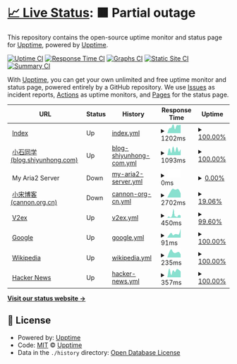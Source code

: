 # [📈 Live Status](https://monitor.b23.fun): <!--live status--> **🟧 Partial outage**

This repository contains the open-source uptime monitor and status page for [Upptime](https://upptime.js.org), powered by [Upptime](https://github.com/upptime/upptime).

[![Uptime CI](https://github.com/Just-test-it/monitor/workflows/Uptime%20CI/badge.svg)](https://github.com/Just-test-it/monitor/actions?query=workflow%3A%22Uptime+CI%22)
[![Response Time CI](https://github.com/Just-test-it/monitor/workflows/Response%20Time%20CI/badge.svg)](https://github.com/Just-test-it/monitor/actions?query=workflow%3A%22Response+Time+CI%22)
[![Graphs CI](https://github.com/Just-test-it/monitor/workflows/Graphs%20CI/badge.svg)](https://github.com/Just-test-it/monitor/actions?query=workflow%3A%22Graphs+CI%22)
[![Static Site CI](https://github.com/Just-test-it/monitor/workflows/Static%20Site%20CI/badge.svg)](https://github.com/Just-test-it/monitor/actions?query=workflow%3A%22Static+Site+CI%22)
[![Summary CI](https://github.com/Just-test-it/monitor/workflows/Summary%20CI/badge.svg)](https://github.com/Just-test-it/monitor/actions?query=workflow%3A%22Summary+CI%22)

With [Upptime](https://upptime.js.org), you can get your own unlimited and free uptime monitor and status page, powered entirely by a GitHub repository. We use [Issues](https://github.com/upptime/upptime/issues) as incident reports, [Actions](https://github.com/Just-test-it/monitor/actions) as uptime monitors, and [Pages](https://monitor.b23.fun) for the status page.

<!--start: status pages-->
<!-- This summary is generated by Upptime (https://github.com/upptime/upptime) -->
<!-- Do not edit this manually, your changes will be overwritten -->
<!-- prettier-ignore -->
| URL | Status | History | Response Time | Uptime |
| --- | ------ | ------- | ------------- | ------ |
| <img alt="" src="https://icons.duckduckgo.com/ip3/www.shiyunhong.com.ico" height="13"> [Index](https://www.shiyunhong.com) | Up | [index.yml](https://github.com/Just-test-it/monitor/commits/HEAD/history/index.yml) | <details><summary><img alt="Response time graph" src="./graphs/index/response-time-week.png" height="20"> 1202ms</summary><br><a href="https://monitor.b23.fun/history/index"><img alt="Response time 892" src="https://img.shields.io/endpoint?url=https%3A%2F%2Fraw.githubusercontent.com%2FJust-test-it%2Fmonitor%2FHEAD%2Fapi%2Findex%2Fresponse-time.json"></a><br><a href="https://monitor.b23.fun/history/index"><img alt="24-hour response time 1503" src="https://img.shields.io/endpoint?url=https%3A%2F%2Fraw.githubusercontent.com%2FJust-test-it%2Fmonitor%2FHEAD%2Fapi%2Findex%2Fresponse-time-day.json"></a><br><a href="https://monitor.b23.fun/history/index"><img alt="7-day response time 1202" src="https://img.shields.io/endpoint?url=https%3A%2F%2Fraw.githubusercontent.com%2FJust-test-it%2Fmonitor%2FHEAD%2Fapi%2Findex%2Fresponse-time-week.json"></a><br><a href="https://monitor.b23.fun/history/index"><img alt="30-day response time 1387" src="https://img.shields.io/endpoint?url=https%3A%2F%2Fraw.githubusercontent.com%2FJust-test-it%2Fmonitor%2FHEAD%2Fapi%2Findex%2Fresponse-time-month.json"></a><br><a href="https://monitor.b23.fun/history/index"><img alt="1-year response time 963" src="https://img.shields.io/endpoint?url=https%3A%2F%2Fraw.githubusercontent.com%2FJust-test-it%2Fmonitor%2FHEAD%2Fapi%2Findex%2Fresponse-time-year.json"></a></details> | <details><summary><a href="https://monitor.b23.fun/history/index">100.00%</a></summary><a href="https://monitor.b23.fun/history/index"><img alt="All-time uptime 90.65%" src="https://img.shields.io/endpoint?url=https%3A%2F%2Fraw.githubusercontent.com%2FJust-test-it%2Fmonitor%2FHEAD%2Fapi%2Findex%2Fuptime.json"></a><br><a href="https://monitor.b23.fun/history/index"><img alt="24-hour uptime 100.00%" src="https://img.shields.io/endpoint?url=https%3A%2F%2Fraw.githubusercontent.com%2FJust-test-it%2Fmonitor%2FHEAD%2Fapi%2Findex%2Fuptime-day.json"></a><br><a href="https://monitor.b23.fun/history/index"><img alt="7-day uptime 100.00%" src="https://img.shields.io/endpoint?url=https%3A%2F%2Fraw.githubusercontent.com%2FJust-test-it%2Fmonitor%2FHEAD%2Fapi%2Findex%2Fuptime-week.json"></a><br><a href="https://monitor.b23.fun/history/index"><img alt="30-day uptime 100.00%" src="https://img.shields.io/endpoint?url=https%3A%2F%2Fraw.githubusercontent.com%2FJust-test-it%2Fmonitor%2FHEAD%2Fapi%2Findex%2Fuptime-month.json"></a><br><a href="https://monitor.b23.fun/history/index"><img alt="1-year uptime 87.56%" src="https://img.shields.io/endpoint?url=https%3A%2F%2Fraw.githubusercontent.com%2FJust-test-it%2Fmonitor%2FHEAD%2Fapi%2Findex%2Fuptime-year.json"></a></details>
| <img alt="" src="https://icons.duckduckgo.com/ip3/blog.shiyunhong.com.ico" height="13"> [小石同学(blog.shiyunhong.com)](https://blog.shiyunhong.com) | Up | [blog-shiyunhong-com.yml](https://github.com/Just-test-it/monitor/commits/HEAD/history/blog-shiyunhong-com.yml) | <details><summary><img alt="Response time graph" src="./graphs/blog-shiyunhong-com/response-time-week.png" height="20"> 1093ms</summary><br><a href="https://monitor.b23.fun/history/blog-shiyunhong-com"><img alt="Response time 556" src="https://img.shields.io/endpoint?url=https%3A%2F%2Fraw.githubusercontent.com%2FJust-test-it%2Fmonitor%2FHEAD%2Fapi%2Fblog-shiyunhong-com%2Fresponse-time.json"></a><br><a href="https://monitor.b23.fun/history/blog-shiyunhong-com"><img alt="24-hour response time 1167" src="https://img.shields.io/endpoint?url=https%3A%2F%2Fraw.githubusercontent.com%2FJust-test-it%2Fmonitor%2FHEAD%2Fapi%2Fblog-shiyunhong-com%2Fresponse-time-day.json"></a><br><a href="https://monitor.b23.fun/history/blog-shiyunhong-com"><img alt="7-day response time 1093" src="https://img.shields.io/endpoint?url=https%3A%2F%2Fraw.githubusercontent.com%2FJust-test-it%2Fmonitor%2FHEAD%2Fapi%2Fblog-shiyunhong-com%2Fresponse-time-week.json"></a><br><a href="https://monitor.b23.fun/history/blog-shiyunhong-com"><img alt="30-day response time 1372" src="https://img.shields.io/endpoint?url=https%3A%2F%2Fraw.githubusercontent.com%2FJust-test-it%2Fmonitor%2FHEAD%2Fapi%2Fblog-shiyunhong-com%2Fresponse-time-month.json"></a><br><a href="https://monitor.b23.fun/history/blog-shiyunhong-com"><img alt="1-year response time 613" src="https://img.shields.io/endpoint?url=https%3A%2F%2Fraw.githubusercontent.com%2FJust-test-it%2Fmonitor%2FHEAD%2Fapi%2Fblog-shiyunhong-com%2Fresponse-time-year.json"></a></details> | <details><summary><a href="https://monitor.b23.fun/history/blog-shiyunhong-com">100.00%</a></summary><a href="https://monitor.b23.fun/history/blog-shiyunhong-com"><img alt="All-time uptime 99.79%" src="https://img.shields.io/endpoint?url=https%3A%2F%2Fraw.githubusercontent.com%2FJust-test-it%2Fmonitor%2FHEAD%2Fapi%2Fblog-shiyunhong-com%2Fuptime.json"></a><br><a href="https://monitor.b23.fun/history/blog-shiyunhong-com"><img alt="24-hour uptime 100.00%" src="https://img.shields.io/endpoint?url=https%3A%2F%2Fraw.githubusercontent.com%2FJust-test-it%2Fmonitor%2FHEAD%2Fapi%2Fblog-shiyunhong-com%2Fuptime-day.json"></a><br><a href="https://monitor.b23.fun/history/blog-shiyunhong-com"><img alt="7-day uptime 100.00%" src="https://img.shields.io/endpoint?url=https%3A%2F%2Fraw.githubusercontent.com%2FJust-test-it%2Fmonitor%2FHEAD%2Fapi%2Fblog-shiyunhong-com%2Fuptime-week.json"></a><br><a href="https://monitor.b23.fun/history/blog-shiyunhong-com"><img alt="30-day uptime 100.00%" src="https://img.shields.io/endpoint?url=https%3A%2F%2Fraw.githubusercontent.com%2FJust-test-it%2Fmonitor%2FHEAD%2Fapi%2Fblog-shiyunhong-com%2Fuptime-month.json"></a><br><a href="https://monitor.b23.fun/history/blog-shiyunhong-com"><img alt="1-year uptime 99.72%" src="https://img.shields.io/endpoint?url=https%3A%2F%2Fraw.githubusercontent.com%2FJust-test-it%2Fmonitor%2FHEAD%2Fapi%2Fblog-shiyunhong-com%2Fuptime-year.json"></a></details>
| <img alt="" src="https://icons.duckduckgo.com/ip3/null.ico" height="13"> My Aria2 Server | Down | [my-aria2-server.yml](https://github.com/Just-test-it/monitor/commits/HEAD/history/my-aria2-server.yml) | <details><summary><img alt="Response time graph" src="./graphs/my-aria2-server/response-time-week.png" height="20"> 0ms</summary><br><a href="https://monitor.b23.fun/history/my-aria2-server"><img alt="Response time 1546" src="https://img.shields.io/endpoint?url=https%3A%2F%2Fraw.githubusercontent.com%2FJust-test-it%2Fmonitor%2FHEAD%2Fapi%2Fmy-aria2-server%2Fresponse-time.json"></a><br><a href="https://monitor.b23.fun/history/my-aria2-server"><img alt="24-hour response time 0" src="https://img.shields.io/endpoint?url=https%3A%2F%2Fraw.githubusercontent.com%2FJust-test-it%2Fmonitor%2FHEAD%2Fapi%2Fmy-aria2-server%2Fresponse-time-day.json"></a><br><a href="https://monitor.b23.fun/history/my-aria2-server"><img alt="7-day response time 0" src="https://img.shields.io/endpoint?url=https%3A%2F%2Fraw.githubusercontent.com%2FJust-test-it%2Fmonitor%2FHEAD%2Fapi%2Fmy-aria2-server%2Fresponse-time-week.json"></a><br><a href="https://monitor.b23.fun/history/my-aria2-server"><img alt="30-day response time 14784" src="https://img.shields.io/endpoint?url=https%3A%2F%2Fraw.githubusercontent.com%2FJust-test-it%2Fmonitor%2FHEAD%2Fapi%2Fmy-aria2-server%2Fresponse-time-month.json"></a><br><a href="https://monitor.b23.fun/history/my-aria2-server"><img alt="1-year response time 1890" src="https://img.shields.io/endpoint?url=https%3A%2F%2Fraw.githubusercontent.com%2FJust-test-it%2Fmonitor%2FHEAD%2Fapi%2Fmy-aria2-server%2Fresponse-time-year.json"></a></details> | <details><summary><a href="https://monitor.b23.fun/history/my-aria2-server">0.00%</a></summary><a href="https://monitor.b23.fun/history/my-aria2-server"><img alt="All-time uptime 63.42%" src="https://img.shields.io/endpoint?url=https%3A%2F%2Fraw.githubusercontent.com%2FJust-test-it%2Fmonitor%2FHEAD%2Fapi%2Fmy-aria2-server%2Fuptime.json"></a><br><a href="https://monitor.b23.fun/history/my-aria2-server"><img alt="24-hour uptime 0.00%" src="https://img.shields.io/endpoint?url=https%3A%2F%2Fraw.githubusercontent.com%2FJust-test-it%2Fmonitor%2FHEAD%2Fapi%2Fmy-aria2-server%2Fuptime-day.json"></a><br><a href="https://monitor.b23.fun/history/my-aria2-server"><img alt="7-day uptime 0.00%" src="https://img.shields.io/endpoint?url=https%3A%2F%2Fraw.githubusercontent.com%2FJust-test-it%2Fmonitor%2FHEAD%2Fapi%2Fmy-aria2-server%2Fuptime-week.json"></a><br><a href="https://monitor.b23.fun/history/my-aria2-server"><img alt="30-day uptime 1.38%" src="https://img.shields.io/endpoint?url=https%3A%2F%2Fraw.githubusercontent.com%2FJust-test-it%2Fmonitor%2FHEAD%2Fapi%2Fmy-aria2-server%2Fuptime-month.json"></a><br><a href="https://monitor.b23.fun/history/my-aria2-server"><img alt="1-year uptime 52.18%" src="https://img.shields.io/endpoint?url=https%3A%2F%2Fraw.githubusercontent.com%2FJust-test-it%2Fmonitor%2FHEAD%2Fapi%2Fmy-aria2-server%2Fuptime-year.json"></a></details>
| <img alt="" src="https://icons.duckduckgo.com/ip3/cannon.org.cn.ico" height="13"> [小宋博客(cannon.org.cn)](https://cannon.org.cn) | Down | [cannon-org-cn.yml](https://github.com/Just-test-it/monitor/commits/HEAD/history/cannon-org-cn.yml) | <details><summary><img alt="Response time graph" src="./graphs/cannon-org-cn/response-time-week.png" height="20"> 2702ms</summary><br><a href="https://monitor.b23.fun/history/cannon-org-cn"><img alt="Response time 1527" src="https://img.shields.io/endpoint?url=https%3A%2F%2Fraw.githubusercontent.com%2FJust-test-it%2Fmonitor%2FHEAD%2Fapi%2Fcannon-org-cn%2Fresponse-time.json"></a><br><a href="https://monitor.b23.fun/history/cannon-org-cn"><img alt="24-hour response time 1618" src="https://img.shields.io/endpoint?url=https%3A%2F%2Fraw.githubusercontent.com%2FJust-test-it%2Fmonitor%2FHEAD%2Fapi%2Fcannon-org-cn%2Fresponse-time-day.json"></a><br><a href="https://monitor.b23.fun/history/cannon-org-cn"><img alt="7-day response time 2702" src="https://img.shields.io/endpoint?url=https%3A%2F%2Fraw.githubusercontent.com%2FJust-test-it%2Fmonitor%2FHEAD%2Fapi%2Fcannon-org-cn%2Fresponse-time-week.json"></a><br><a href="https://monitor.b23.fun/history/cannon-org-cn"><img alt="30-day response time 1982" src="https://img.shields.io/endpoint?url=https%3A%2F%2Fraw.githubusercontent.com%2FJust-test-it%2Fmonitor%2FHEAD%2Fapi%2Fcannon-org-cn%2Fresponse-time-month.json"></a><br><a href="https://monitor.b23.fun/history/cannon-org-cn"><img alt="1-year response time 1558" src="https://img.shields.io/endpoint?url=https%3A%2F%2Fraw.githubusercontent.com%2FJust-test-it%2Fmonitor%2FHEAD%2Fapi%2Fcannon-org-cn%2Fresponse-time-year.json"></a></details> | <details><summary><a href="https://monitor.b23.fun/history/cannon-org-cn">19.06%</a></summary><a href="https://monitor.b23.fun/history/cannon-org-cn"><img alt="All-time uptime 94.59%" src="https://img.shields.io/endpoint?url=https%3A%2F%2Fraw.githubusercontent.com%2FJust-test-it%2Fmonitor%2FHEAD%2Fapi%2Fcannon-org-cn%2Fuptime.json"></a><br><a href="https://monitor.b23.fun/history/cannon-org-cn"><img alt="24-hour uptime 0.00%" src="https://img.shields.io/endpoint?url=https%3A%2F%2Fraw.githubusercontent.com%2FJust-test-it%2Fmonitor%2FHEAD%2Fapi%2Fcannon-org-cn%2Fuptime-day.json"></a><br><a href="https://monitor.b23.fun/history/cannon-org-cn"><img alt="7-day uptime 19.06%" src="https://img.shields.io/endpoint?url=https%3A%2F%2Fraw.githubusercontent.com%2FJust-test-it%2Fmonitor%2FHEAD%2Fapi%2Fcannon-org-cn%2Fuptime-week.json"></a><br><a href="https://monitor.b23.fun/history/cannon-org-cn"><img alt="30-day uptime 76.19%" src="https://img.shields.io/endpoint?url=https%3A%2F%2Fraw.githubusercontent.com%2FJust-test-it%2Fmonitor%2FHEAD%2Fapi%2Fcannon-org-cn%2Fuptime-month.json"></a><br><a href="https://monitor.b23.fun/history/cannon-org-cn"><img alt="1-year uptime 96.86%" src="https://img.shields.io/endpoint?url=https%3A%2F%2Fraw.githubusercontent.com%2FJust-test-it%2Fmonitor%2FHEAD%2Fapi%2Fcannon-org-cn%2Fuptime-year.json"></a></details>
| <img alt="" src="https://icons.duckduckgo.com/ip3/v2ex.com.ico" height="13"> [V2ex](https://v2ex.com) | Up | [v2ex.yml](https://github.com/Just-test-it/monitor/commits/HEAD/history/v2ex.yml) | <details><summary><img alt="Response time graph" src="./graphs/v2ex/response-time-week.png" height="20"> 450ms</summary><br><a href="https://monitor.b23.fun/history/v2ex"><img alt="Response time 422" src="https://img.shields.io/endpoint?url=https%3A%2F%2Fraw.githubusercontent.com%2FJust-test-it%2Fmonitor%2FHEAD%2Fapi%2Fv2ex%2Fresponse-time.json"></a><br><a href="https://monitor.b23.fun/history/v2ex"><img alt="24-hour response time 426" src="https://img.shields.io/endpoint?url=https%3A%2F%2Fraw.githubusercontent.com%2FJust-test-it%2Fmonitor%2FHEAD%2Fapi%2Fv2ex%2Fresponse-time-day.json"></a><br><a href="https://monitor.b23.fun/history/v2ex"><img alt="7-day response time 450" src="https://img.shields.io/endpoint?url=https%3A%2F%2Fraw.githubusercontent.com%2FJust-test-it%2Fmonitor%2FHEAD%2Fapi%2Fv2ex%2Fresponse-time-week.json"></a><br><a href="https://monitor.b23.fun/history/v2ex"><img alt="30-day response time 353" src="https://img.shields.io/endpoint?url=https%3A%2F%2Fraw.githubusercontent.com%2FJust-test-it%2Fmonitor%2FHEAD%2Fapi%2Fv2ex%2Fresponse-time-month.json"></a><br><a href="https://monitor.b23.fun/history/v2ex"><img alt="1-year response time 411" src="https://img.shields.io/endpoint?url=https%3A%2F%2Fraw.githubusercontent.com%2FJust-test-it%2Fmonitor%2FHEAD%2Fapi%2Fv2ex%2Fresponse-time-year.json"></a></details> | <details><summary><a href="https://monitor.b23.fun/history/v2ex">99.60%</a></summary><a href="https://monitor.b23.fun/history/v2ex"><img alt="All-time uptime 99.86%" src="https://img.shields.io/endpoint?url=https%3A%2F%2Fraw.githubusercontent.com%2FJust-test-it%2Fmonitor%2FHEAD%2Fapi%2Fv2ex%2Fuptime.json"></a><br><a href="https://monitor.b23.fun/history/v2ex"><img alt="24-hour uptime 100.00%" src="https://img.shields.io/endpoint?url=https%3A%2F%2Fraw.githubusercontent.com%2FJust-test-it%2Fmonitor%2FHEAD%2Fapi%2Fv2ex%2Fuptime-day.json"></a><br><a href="https://monitor.b23.fun/history/v2ex"><img alt="7-day uptime 99.60%" src="https://img.shields.io/endpoint?url=https%3A%2F%2Fraw.githubusercontent.com%2FJust-test-it%2Fmonitor%2FHEAD%2Fapi%2Fv2ex%2Fuptime-week.json"></a><br><a href="https://monitor.b23.fun/history/v2ex"><img alt="30-day uptime 99.64%" src="https://img.shields.io/endpoint?url=https%3A%2F%2Fraw.githubusercontent.com%2FJust-test-it%2Fmonitor%2FHEAD%2Fapi%2Fv2ex%2Fuptime-month.json"></a><br><a href="https://monitor.b23.fun/history/v2ex"><img alt="1-year uptime 99.84%" src="https://img.shields.io/endpoint?url=https%3A%2F%2Fraw.githubusercontent.com%2FJust-test-it%2Fmonitor%2FHEAD%2Fapi%2Fv2ex%2Fuptime-year.json"></a></details>
| <img alt="" src="https://icons.duckduckgo.com/ip3/www.google.com.ico" height="13"> [Google](https://www.google.com) | Up | [google.yml](https://github.com/Just-test-it/monitor/commits/HEAD/history/google.yml) | <details><summary><img alt="Response time graph" src="./graphs/google/response-time-week.png" height="20"> 91ms</summary><br><a href="https://monitor.b23.fun/history/google"><img alt="Response time 105" src="https://img.shields.io/endpoint?url=https%3A%2F%2Fraw.githubusercontent.com%2FJust-test-it%2Fmonitor%2FHEAD%2Fapi%2Fgoogle%2Fresponse-time.json"></a><br><a href="https://monitor.b23.fun/history/google"><img alt="24-hour response time 195" src="https://img.shields.io/endpoint?url=https%3A%2F%2Fraw.githubusercontent.com%2FJust-test-it%2Fmonitor%2FHEAD%2Fapi%2Fgoogle%2Fresponse-time-day.json"></a><br><a href="https://monitor.b23.fun/history/google"><img alt="7-day response time 91" src="https://img.shields.io/endpoint?url=https%3A%2F%2Fraw.githubusercontent.com%2FJust-test-it%2Fmonitor%2FHEAD%2Fapi%2Fgoogle%2Fresponse-time-week.json"></a><br><a href="https://monitor.b23.fun/history/google"><img alt="30-day response time 106" src="https://img.shields.io/endpoint?url=https%3A%2F%2Fraw.githubusercontent.com%2FJust-test-it%2Fmonitor%2FHEAD%2Fapi%2Fgoogle%2Fresponse-time-month.json"></a><br><a href="https://monitor.b23.fun/history/google"><img alt="1-year response time 94" src="https://img.shields.io/endpoint?url=https%3A%2F%2Fraw.githubusercontent.com%2FJust-test-it%2Fmonitor%2FHEAD%2Fapi%2Fgoogle%2Fresponse-time-year.json"></a></details> | <details><summary><a href="https://monitor.b23.fun/history/google">100.00%</a></summary><a href="https://monitor.b23.fun/history/google"><img alt="All-time uptime 100.00%" src="https://img.shields.io/endpoint?url=https%3A%2F%2Fraw.githubusercontent.com%2FJust-test-it%2Fmonitor%2FHEAD%2Fapi%2Fgoogle%2Fuptime.json"></a><br><a href="https://monitor.b23.fun/history/google"><img alt="24-hour uptime 100.00%" src="https://img.shields.io/endpoint?url=https%3A%2F%2Fraw.githubusercontent.com%2FJust-test-it%2Fmonitor%2FHEAD%2Fapi%2Fgoogle%2Fuptime-day.json"></a><br><a href="https://monitor.b23.fun/history/google"><img alt="7-day uptime 100.00%" src="https://img.shields.io/endpoint?url=https%3A%2F%2Fraw.githubusercontent.com%2FJust-test-it%2Fmonitor%2FHEAD%2Fapi%2Fgoogle%2Fuptime-week.json"></a><br><a href="https://monitor.b23.fun/history/google"><img alt="30-day uptime 100.00%" src="https://img.shields.io/endpoint?url=https%3A%2F%2Fraw.githubusercontent.com%2FJust-test-it%2Fmonitor%2FHEAD%2Fapi%2Fgoogle%2Fuptime-month.json"></a><br><a href="https://monitor.b23.fun/history/google"><img alt="1-year uptime 100.00%" src="https://img.shields.io/endpoint?url=https%3A%2F%2Fraw.githubusercontent.com%2FJust-test-it%2Fmonitor%2FHEAD%2Fapi%2Fgoogle%2Fuptime-year.json"></a></details>
| <img alt="" src="https://icons.duckduckgo.com/ip3/zh.wikipedia.org.ico" height="13"> [Wikipedia](https://zh.wikipedia.org) | Up | [wikipedia.yml](https://github.com/Just-test-it/monitor/commits/HEAD/history/wikipedia.yml) | <details><summary><img alt="Response time graph" src="./graphs/wikipedia/response-time-week.png" height="20"> 235ms</summary><br><a href="https://monitor.b23.fun/history/wikipedia"><img alt="Response time 307" src="https://img.shields.io/endpoint?url=https%3A%2F%2Fraw.githubusercontent.com%2FJust-test-it%2Fmonitor%2FHEAD%2Fapi%2Fwikipedia%2Fresponse-time.json"></a><br><a href="https://monitor.b23.fun/history/wikipedia"><img alt="24-hour response time 137" src="https://img.shields.io/endpoint?url=https%3A%2F%2Fraw.githubusercontent.com%2FJust-test-it%2Fmonitor%2FHEAD%2Fapi%2Fwikipedia%2Fresponse-time-day.json"></a><br><a href="https://monitor.b23.fun/history/wikipedia"><img alt="7-day response time 235" src="https://img.shields.io/endpoint?url=https%3A%2F%2Fraw.githubusercontent.com%2FJust-test-it%2Fmonitor%2FHEAD%2Fapi%2Fwikipedia%2Fresponse-time-week.json"></a><br><a href="https://monitor.b23.fun/history/wikipedia"><img alt="30-day response time 250" src="https://img.shields.io/endpoint?url=https%3A%2F%2Fraw.githubusercontent.com%2FJust-test-it%2Fmonitor%2FHEAD%2Fapi%2Fwikipedia%2Fresponse-time-month.json"></a><br><a href="https://monitor.b23.fun/history/wikipedia"><img alt="1-year response time 292" src="https://img.shields.io/endpoint?url=https%3A%2F%2Fraw.githubusercontent.com%2FJust-test-it%2Fmonitor%2FHEAD%2Fapi%2Fwikipedia%2Fresponse-time-year.json"></a></details> | <details><summary><a href="https://monitor.b23.fun/history/wikipedia">100.00%</a></summary><a href="https://monitor.b23.fun/history/wikipedia"><img alt="All-time uptime 100.00%" src="https://img.shields.io/endpoint?url=https%3A%2F%2Fraw.githubusercontent.com%2FJust-test-it%2Fmonitor%2FHEAD%2Fapi%2Fwikipedia%2Fuptime.json"></a><br><a href="https://monitor.b23.fun/history/wikipedia"><img alt="24-hour uptime 100.00%" src="https://img.shields.io/endpoint?url=https%3A%2F%2Fraw.githubusercontent.com%2FJust-test-it%2Fmonitor%2FHEAD%2Fapi%2Fwikipedia%2Fuptime-day.json"></a><br><a href="https://monitor.b23.fun/history/wikipedia"><img alt="7-day uptime 100.00%" src="https://img.shields.io/endpoint?url=https%3A%2F%2Fraw.githubusercontent.com%2FJust-test-it%2Fmonitor%2FHEAD%2Fapi%2Fwikipedia%2Fuptime-week.json"></a><br><a href="https://monitor.b23.fun/history/wikipedia"><img alt="30-day uptime 100.00%" src="https://img.shields.io/endpoint?url=https%3A%2F%2Fraw.githubusercontent.com%2FJust-test-it%2Fmonitor%2FHEAD%2Fapi%2Fwikipedia%2Fuptime-month.json"></a><br><a href="https://monitor.b23.fun/history/wikipedia"><img alt="1-year uptime 100.00%" src="https://img.shields.io/endpoint?url=https%3A%2F%2Fraw.githubusercontent.com%2FJust-test-it%2Fmonitor%2FHEAD%2Fapi%2Fwikipedia%2Fuptime-year.json"></a></details>
| <img alt="" src="https://icons.duckduckgo.com/ip3/news.ycombinator.com.ico" height="13"> [Hacker News](https://news.ycombinator.com) | Up | [hacker-news.yml](https://github.com/Just-test-it/monitor/commits/HEAD/history/hacker-news.yml) | <details><summary><img alt="Response time graph" src="./graphs/hacker-news/response-time-week.png" height="20"> 357ms</summary><br><a href="https://monitor.b23.fun/history/hacker-news"><img alt="Response time 356" src="https://img.shields.io/endpoint?url=https%3A%2F%2Fraw.githubusercontent.com%2FJust-test-it%2Fmonitor%2FHEAD%2Fapi%2Fhacker-news%2Fresponse-time.json"></a><br><a href="https://monitor.b23.fun/history/hacker-news"><img alt="24-hour response time 324" src="https://img.shields.io/endpoint?url=https%3A%2F%2Fraw.githubusercontent.com%2FJust-test-it%2Fmonitor%2FHEAD%2Fapi%2Fhacker-news%2Fresponse-time-day.json"></a><br><a href="https://monitor.b23.fun/history/hacker-news"><img alt="7-day response time 357" src="https://img.shields.io/endpoint?url=https%3A%2F%2Fraw.githubusercontent.com%2FJust-test-it%2Fmonitor%2FHEAD%2Fapi%2Fhacker-news%2Fresponse-time-week.json"></a><br><a href="https://monitor.b23.fun/history/hacker-news"><img alt="30-day response time 322" src="https://img.shields.io/endpoint?url=https%3A%2F%2Fraw.githubusercontent.com%2FJust-test-it%2Fmonitor%2FHEAD%2Fapi%2Fhacker-news%2Fresponse-time-month.json"></a><br><a href="https://monitor.b23.fun/history/hacker-news"><img alt="1-year response time 296" src="https://img.shields.io/endpoint?url=https%3A%2F%2Fraw.githubusercontent.com%2FJust-test-it%2Fmonitor%2FHEAD%2Fapi%2Fhacker-news%2Fresponse-time-year.json"></a></details> | <details><summary><a href="https://monitor.b23.fun/history/hacker-news">100.00%</a></summary><a href="https://monitor.b23.fun/history/hacker-news"><img alt="All-time uptime 99.95%" src="https://img.shields.io/endpoint?url=https%3A%2F%2Fraw.githubusercontent.com%2FJust-test-it%2Fmonitor%2FHEAD%2Fapi%2Fhacker-news%2Fuptime.json"></a><br><a href="https://monitor.b23.fun/history/hacker-news"><img alt="24-hour uptime 100.00%" src="https://img.shields.io/endpoint?url=https%3A%2F%2Fraw.githubusercontent.com%2FJust-test-it%2Fmonitor%2FHEAD%2Fapi%2Fhacker-news%2Fuptime-day.json"></a><br><a href="https://monitor.b23.fun/history/hacker-news"><img alt="7-day uptime 100.00%" src="https://img.shields.io/endpoint?url=https%3A%2F%2Fraw.githubusercontent.com%2FJust-test-it%2Fmonitor%2FHEAD%2Fapi%2Fhacker-news%2Fuptime-week.json"></a><br><a href="https://monitor.b23.fun/history/hacker-news"><img alt="30-day uptime 100.00%" src="https://img.shields.io/endpoint?url=https%3A%2F%2Fraw.githubusercontent.com%2FJust-test-it%2Fmonitor%2FHEAD%2Fapi%2Fhacker-news%2Fuptime-month.json"></a><br><a href="https://monitor.b23.fun/history/hacker-news"><img alt="1-year uptime 99.89%" src="https://img.shields.io/endpoint?url=https%3A%2F%2Fraw.githubusercontent.com%2FJust-test-it%2Fmonitor%2FHEAD%2Fapi%2Fhacker-news%2Fuptime-year.json"></a></details>

<!--end: status pages-->

[**Visit our status website →**](https://monitor.b23.fun)

## 📄 License

- Powered by: [Upptime](https://github.com/upptime/upptime)
- Code: [MIT](./LICENSE) © [Upptime](https://upptime.js.org)
- Data in the `./history` directory: [Open Database License](https://opendatacommons.org/licenses/odbl/1-0/)
